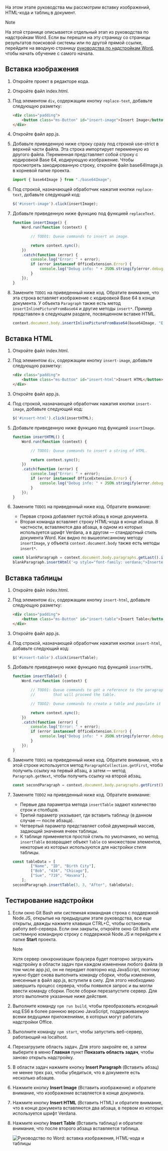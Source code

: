На этом этапе руководства мы рассмотрим вставку изображений, HTML-кода и таблиц в документ.

> [!NOTE]
> На этой странице описывается отдельный этап из руководства по надстройкам Word. Если вы перешли на эту страницу со страницы результатов поисковой системы или по другой прямой ссылке, перейдите на вводную страницу [руководства по надстройкам Word](../tutorials/word-tutorial.yml), чтобы начать обучение с самого начала.

## <a name="insert-an-image"></a>Вставка изображения

1. Откройте проект в редакторе кода.
2. Откройте файл index.html.
3. Под элементом `div`, содержащим кнопку `replace-text`, добавьте следующую разметку:

    ```html
    <div class="padding">
        <button class="ms-Button" id="insert-image">Insert Image</button>
    </div>
    ```

4. Откройте файл app.js.

5. Добавьте приведенную ниже строку сразу под строкой use-strict в верхней части файла. Эта строка импортирует переменную из другого файла. Переменная представляет собой строку с кодировкой Base 64, кодирующую изображение. Чтобы просмотреть закодированную строку, откройте файл base64Image.js в корневой папке проекта.

    ```js
    import { base64Image } from "./base64Image";
    ```

6. Под строкой, назначающей обработчик нажатия кнопки `replace-text`, добавьте следующий код:

    ```js
    $('#insert-image').click(insertImage);
    ```

7. Добавьте приведенную ниже функцию под функцией `replaceText`.

    ```js
    function insertImage() {
        Word.run(function (context) {

            // TODO1: Queue commands to insert an image.

            return context.sync();
        })
        .catch(function (error) {
            console.log("Error: " + error);
            if (error instanceof OfficeExtension.Error) {
                console.log("Debug info: " + JSON.stringify(error.debugInfo));
            }
        });
    }
    ```

8. Замените `TODO1` на приведенный ниже код. Обратите внимание, что эта строка вставляет изображение с кодировкой Base 64 в конце документа. У объекта `Paragraph` также есть метод `insertInlinePictureFromBase64` и другие методы `insert*`. Пример представлен в следующем разделе, посвященном вставке HTML.

    ```js
    context.document.body.insertInlinePictureFromBase64(base64Image, "End");
    ```

## <a name="insert-html"></a>Вставка HTML

1. Откройте файл index.html.
2. Под элементом `div`, содержащим кнопку `insert-image`, добавьте следующую разметку:

    ```html
    <div class="padding">
        <button class="ms-Button" id="insert-html">Insert HTML</button>
    </div>
    ```

3. Откройте файл app.js.

4. Под строкой, назначающей обработчик нажатия кнопки `insert-image`, добавьте следующий код:

    ```js
    $('#insert-html').click(insertHTML);
    ```

5. Добавьте приведенную ниже функцию под функцией `insertImage`.

    ```js
    function insertHTML() {
        Word.run(function (context) {

            // TODO1: Queue commands to insert a string of HTML.

            return context.sync();
        })
        .catch(function (error) {
            console.log("Error: " + error);
            if (error instanceof OfficeExtension.Error) {
                console.log("Debug info: " + JSON.stringify(error.debugInfo));
            }
        });
    }
    ```

6. Замените `TODO1` на приведенный ниже код. Обратите внимание:
   - Первая строка добавляет пустой абзац в конце документа. 
   - Вторая команда вставляет строку HTML-кода в конце абзаца. В частности, вставляются два абзаца, в одном из которых используется шрифт Verdana, а в другом — стандартный стиль документа Word. Как видно по вышеописанному методу `insertImage`, у объекта `context.document.body` также есть методы `insert*`.

    ```js
    const blankParagraph = context.document.body.paragraphs.getLast().insertParagraph("", "After");
    blankParagraph.insertHtml('<p style="font-family: verdana;">Inserted HTML.</p><p>Another paragraph</p>', "End");
    ```

## <a name="insert-table"></a>Вставка таблицы

1. Откройте файл index.html.
2. Под элементом `div`, содержащим кнопку `insert-html`, добавьте следующую разметку:

    ```html
    <div class="padding">
        <button class="ms-Button" id="insert-table">Insert Table</button>
    </div>
    ```

3. Откройте файл app.js.

4. Под строкой, назначающей обработчик нажатия кнопки `insert-html`, добавьте следующий код:

    ```js
    $('#insert-table').click(insertTable);
    ```

5. Добавьте приведенную ниже функцию под функцией `insertHTML`.

    ```js
    function insertTable() {
        Word.run(function (context) {

            // TODO1: Queue commands to get a reference to the paragraph
            //        that will proceed the table.

            // TODO2: Queue commands to create a table and populate it with data.

            return context.sync();
        })
        .catch(function (error) {
            console.log("Error: " + error);
            if (error instanceof OfficeExtension.Error) {
                console.log("Debug info: " + JSON.stringify(error.debugInfo));
            }
        });
    }
    ```

6. Замените `TODO1` на приведенный ниже код. Обратите внимание, что в этой строке используется метод `ParagraphCollection.getFirst`, чтобы получить ссылку на первый абзац, а затем — метод `Paragraph.getNext`, чтобы получить ссылку на второй абзац.

    ```js
    const secondParagraph = context.document.body.paragraphs.getFirst().getNext();
    ```

7. Замените `TODO2` на приведенный ниже код. Обратите внимание:
   - Первые два параметра метода `insertTable` задают количество строк и столбцов.
   - Третий параметр указывает, где вставить таблицу (в данном случае — после абзаца).
   - Четвертый параметр представляет собой двумерный массив, задающий значения ячеек таблицы.
   - К таблице применяется простой стиль по умолчанию, но метод `insertTable` возвращает объект `Table` со множеством элементов, некоторые из которых используются для настройки стиля таблицы.

    ```js
    const tableData = [
            ["Name", "ID", "Birth City"],
            ["Bob", "434", "Chicago"],
            ["Sue", "719", "Havana"],
        ];
    secondParagraph.insertTable(3, 3, "After", tableData);
    ```

## <a name="test-the-add-in"></a>Тестирование надстройки


1. Если окно Git Bash или системная командная строка с поддержкой Node.JS, открытые на предыдущем этапе руководства, все еще открыты, дважды нажмите клавиши CTRL+C, чтобы остановить работу веб-сервера. Если они закрыты, откройте окно Git Bash или системную командную строку с поддержкой Node.JS и перейдите к папке **Start** проекта.

     > [!NOTE]
     > Хотя сервер синхронизации браузера будет повторно загружать надстройку в области задач при каждом изменении любого файла (в том числе app.js), он не передает повторно код JavaScript, поэтому нужно будет снова выполнить команду сборки, чтобы изменения, внесенные в файл app.js, вступили в силу. Для этого необходимо завершить процесс сервера, чтобы появился запрос и вы могли ввести команду сборки. После сборки перезапустите сервер. Для этого выполните указанные ниже действия.

2. Выполните команду `npm run build`, чтобы преобразовать исходный код ES6 в более раннюю версию JavaScript, поддерживаемую всеми ведущими приложениями, в которых могут работать надстройки Office.
3. Выполните команду `npm start`, чтобы запустить веб-сервер, работающий на localhost.
4. Перезагрузите область задач. Для этого закройте ее, а затем выберите в меню **Главная** пункт **Показать область задач**, чтобы заново открыть надстройку.
5. В области задач нажмите кнопку **Insert Paragraph** (Вставить абзац) не менее трех раз, чтобы убедиться, что в документе есть несколько абзацев.
6. Нажмите кнопку **Insert Image** (Вставить изображение) и обратите внимание, что изображение вставляется в конце документа.
7. Нажмите кнопку **Insert HTML** (Вставить HTML) и обратите внимание, что в конце документа вставляются два абзаца, в первом из которых используется шрифт Verdana.
8. Нажмите кнопку **Insert Table** (Вставить таблицу) и обратите внимание, что после второго абзаца вставляется таблица.

    ![Руководство по Word: вставка изображения, HTML-кода и таблицы](../images/word-tutorial-insert-image-html-table.png)
